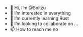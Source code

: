 - 👋 Hi, I’m @Soitzu
- 👀 I’m interested in everything
- 🌱 I’m currently learning Rust
- 💞️ I’m looking to collaborate on ...
- 📫 How to reach me no

<!---
Soitzu/Soitzu is a ✨ special ✨ repository because its `README.md` (this file) appears on your GitHub profile.
You can click the Preview link to take a look at your changes.
--->
